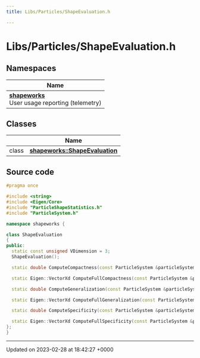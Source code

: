 ```yaml
---
title: Libs/Particles/ShapeEvaluation.h

---
```


# Libs/Particles/ShapeEvaluation.h



## Namespaces

| Name           |
| -------------- |
| **[shapeworks](../Namespaces/namespaceshapeworks.md)** <br>User usage reporting (telemetry)  |

## Classes

|                | Name           |
| -------------- | -------------- |
| class | **[shapeworks::ShapeEvaluation](../Classes/classshapeworks_1_1ShapeEvaluation.md)**  |




## Source code

```cpp
#pragma once

#include <string>
#include <Eigen/Core>
#include "ParticleShapeStatistics.h"
#include "ParticleSystem.h"

namespace shapeworks {

class ShapeEvaluation
{
public:
  static const unsigned VDimension = 3;
  ShapeEvaluation();

  static double ComputeCompactness(const ParticleSystem &particleSystem, const int nModes, const std::string &saveTo = "");

  static Eigen::VectorXd ComputeFullCompactness(const ParticleSystem &particleSystem, std::function<void(float)> progress_callback = nullptr);

  static double ComputeGeneralization(const ParticleSystem &particleSystem, const int nModes, const std::string &saveTo = "");

  static Eigen::VectorXd ComputeFullGeneralization(const ParticleSystem &particleSystem, std::function<void(float)> progress_callback = nullptr);

  static double ComputeSpecificity(const ParticleSystem &particleSystem, const int nModes, const std::string &saveTo = "");

  static Eigen::VectorXd ComputeFullSpecificity(const ParticleSystem &particleSystem, std::function<void(float)> progress_callback = nullptr);
};
}
```


-------------------------------

Updated on 2023-02-28 at 18:42:27 +0000
